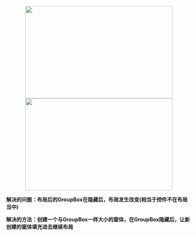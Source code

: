 
<div align=center>
<img src="https://github.com/zhaoyuRobotics/QT/blob/Qss/WidgetHideNotChangeLayout/image/1.png" width="400" height="250" align=center/>
</div>

<div align=center>
<img src="https://github.com/zhaoyuRobotics/QT/blob/Qss/WidgetHideNotChangeLayout/image/2.png" width="400" height="250" align=center/>
</div>

 **解决的问题：布局后的GroupBox在隐藏后，布局发生改变(相当于控件不在布局当中)**

 **解决的方法：创建一个与GroupBox一样大小的窗体，在GroupBox隐藏后，让新创建的窗体填充进去继续布局**




